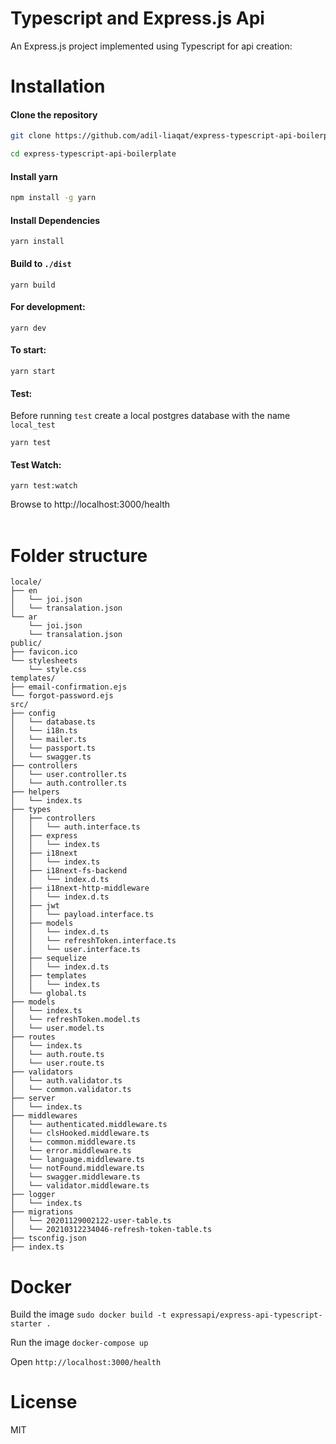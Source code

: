 Typescript and Express.js Api
==============================

An Express.js project implemented using Typescript for api creation:

# Installation

#### Clone the repository
```sh
git clone https://github.com/adil-liaqat/express-typescript-api-boilerplate.git
```

```sh
cd express-typescript-api-boilerplate
```
#### Install yarn

```sh
npm install -g yarn
```

#### Install Dependencies
```
yarn install
```

#### Build to `./dist`
```
yarn build
```

#### For development:
```
yarn dev
```

#### To start:
```
yarn start
```

#### Test:

Before running `test` create a local postgres database with the name `local_test`
```
yarn test
```

#### Test Watch:
```
yarn test:watch
```

Browse to http://localhost:3000/health
<br/><br/>

# Folder structure

```
locale/
├── en
│   └── joi.json
│   └── transalation.json
└── ar
    └── joi.json
    └── transalation.json
public/
├── favicon.ico
└── stylesheets
    └── style.css
templates/
├── email-confirmation.ejs
└── forgot-password.ejs
src/
├── config
│   └── database.ts
│   └── i18n.ts
│   └── mailer.ts
│   └── passport.ts
│   └── swagger.ts
├── controllers
│   └── user.controller.ts
│   └── auth.controller.ts
├── helpers
│   └── index.ts
├── types
│   ├── controllers
│   │   └── auth.interface.ts
│   ├── express
│   │   └── index.ts
│   ├── i18next
│   │   └── index.ts
│   ├── i18next-fs-backend
│   │   └── index.d.ts
│   ├── i18next-http-middleware
│   │   └── index.d.ts
│   ├── jwt
│   │   └── payload.interface.ts
│   ├── models
│   │   └── index.d.ts
│   │   └── refreshToken.interface.ts
│   │   └── user.interface.ts
│   ├── sequelize
│   │   └── index.d.ts
│   ├── templates
│   │   └── index.ts
│   └── global.ts
├── models
│   └── index.ts
│   └── refreshToken.model.ts
│   └── user.model.ts
├── routes
│   └── index.ts
│   └── auth.route.ts
│   └── user.route.ts
├── validators
│   └── auth.validator.ts
│   └── common.validator.ts
├── server
│   └── index.ts
├── middlewares
│   └── authenticated.middleware.ts
│   └── clsHooked.middleware.ts
│   └── common.middleware.ts
│   └── error.middleware.ts
│   └── language.middleware.ts
│   └── notFound.middleware.ts
│   └── swagger.middleware.ts
│   └── validator.middleware.ts
├── logger
│   └── index.ts
├── migrations
│   └── 20201129002122-user-table.ts
│   └── 20210312234046-refresh-token-table.ts
├── tsconfig.json
├── index.ts
```

# Docker

Build the image `sudo docker build -t expressapi/express-api-typescript-starter .`

Run the image `docker-compose up`

Open `http://localhost:3000/health`


# License

MIT

